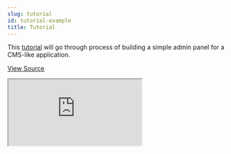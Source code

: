 ```yaml
---
slug: tutorial
id: tutorial-example
title: Tutorial
---
```



This [tutorial](/docs/ui-frameworks/antd/tutorial/) will go through process of building a simple admin panel for a CMS-like application.
<br/>

[View Source](https://github.com/pankod/refine/tree/master/examples/tutorial)

<iframe src="https://stackblitz.com/github/pankod/refine/tree/master/examples/tutorial/antd?embed=1&view=preview&theme=dark&preset=node"
    style={{width: "100%", height:"80vh", border: "0px", borderRadius: "8px", overflow:"hidden"}}
    title="refine-tutorial"
></iframe>